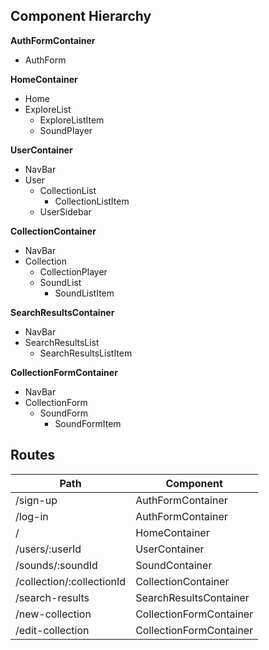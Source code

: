## Component Hierarchy

**AuthFormContainer**
 * AuthForm

**HomeContainer**
 * Home
 * ExploreList
    * ExploreListItem
    * SoundPlayer

**UserContainer**
 * NavBar
 * User
    * CollectionList
      * CollectionListItem
    * UserSidebar

**CollectionContainer**
 * NavBar
 * Collection
    * CollectionPlayer
    * SoundList
      * SoundListItem

**SearchResultsContainer**
 * NavBar
 * SearchResultsList
    * SearchResultsListItem

**CollectionFormContainer**
 * NavBar
 * CollectionForm
    * SoundForm
      * SoundFormItem

## Routes

| Path                      | Component               |
|---------------------------|-------------------------|
| /sign-up                  | AuthFormContainer       |
| /log-in                   | AuthFormContainer       |
| /                         | HomeContainer           |
| /users/:userId            | UserContainer           |
| /sounds/:soundId          | SoundContainer          |
| /collection/:collectionId | CollectionContainer     |
| /search-results           | SearchResultsContainer  |
| /new-collection           | CollectionFormContainer |
| /edit-collection          | CollectionFormContainer |
